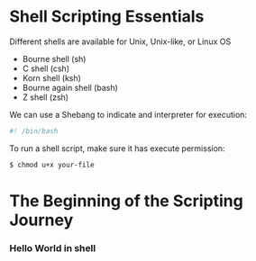 # Shell Scripting Essentials

Different shells are available for Unix, Unix-like, or Linux OS
- Bourne shell (sh)
- C shell (csh)
- Korn shell (ksh)
- Bourne again shell (bash)
- Z shell (zsh)

We can use a Shebang to indicate and interpreter for execution:

```bash
#! /bin/bash
```

To run a shell script, make sure it has execute permission:

```bash
$ chmod u+x your-file
```

# The Beginning of the Scripting Journey

### Hello World in shell


